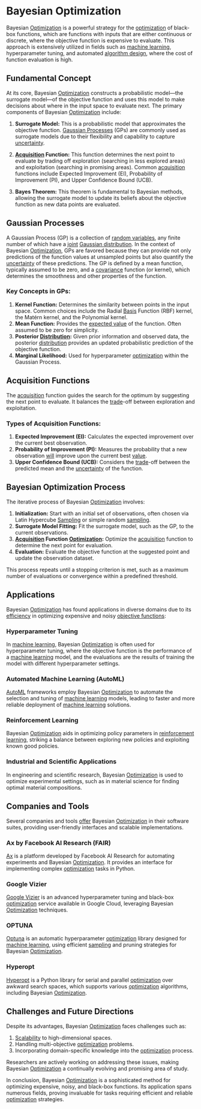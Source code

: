# Bayesian Optimization

Bayesian [Optimization](../o/optimization.md) is a powerful strategy for the [optimization](../o/optimization.md) of black-box functions, which are functions with inputs that are either continuous or discrete, where the objective function is expensive to evaluate. This approach is extensively utilized in fields such as [machine learning](../m/machine_learning.md), hyperparameter tuning, and automated [algorithm design](../a/algorithm_design.md), where the cost of function evaluation is high.

## Fundamental Concept

At its core, Bayesian [Optimization](../o/optimization.md) constructs a probabilistic model—the surrogate model—of the objective function and uses this model to make decisions about where in the input space to evaluate next. The primary components of Bayesian [Optimization](../o/optimization.md) include:

1. **Surrogate Model:** This is a probabilistic model that approximates the objective function. [Gaussian Processes](../g/gaussian_processes.md) (GPs) are commonly used as surrogate models due to their flexibility and capability to capture [uncertainty](../u/uncertainty_in_trading.md).

2. **[Acquisition](../a/acquisition.md) Function:** This function determines the next point to evaluate by trading off exploration (searching in less explored areas) and exploitation (searching in promising areas). Common [acquisition](../a/acquisition.md) functions include Expected Improvement (EI), Probability of Improvement (PI), and Upper Confidence Bound (UCB).

3. **Bayes Theorem:** This theorem is fundamental to Bayesian methods, allowing the surrogate model to update its beliefs about the objective function as new data points are evaluated.

## Gaussian Processes

A Gaussian Process (GP) is a collection of [random variables](../r/random_variables.md), any finite number of which have a [joint](../j/joint.md) [Gaussian distribution](../g/gaussian_distribution.md). In the context of Bayesian [Optimization](../o/optimization.md), GPs are favored because they can provide not only predictions of the function values at unsampled points but also quantify the [uncertainty](../u/uncertainty_in_trading.md) of these predictions. The GP is defined by a mean function, typically assumed to be zero, and a [covariance](../c/covariance.md) function (or kernel), which determines the smoothness and other properties of the function.

### Key Concepts in GPs:

1. **Kernel Function:** Determines the similarity between points in the input space. Common choices include the Radial [Basis](../b/basis.md) Function (RBF) kernel, the Matérn kernel, and the Polynomial kernel.
2. **Mean Function:** Provides the [expected value](../e/expected_value.md) of the function. Often assumed to be zero for simplicity.
3. **Posterior [Distribution](../d/distribution.md):** Given prior information and observed data, the posterior [distribution](../d/distribution.md) provides an updated probabilistic prediction of the objective function.
4. **Marginal Likelihood:** Used for hyperparameter [optimization](../o/optimization.md) within the Gaussian Process.

## Acquisition Functions

The [acquisition](../a/acquisition.md) function guides the search for the optimum by suggesting the next point to evaluate. It balances the [trade](../t/trade.md)-off between exploration and exploitation.

### Types of Acquisition Functions:

1. **Expected Improvement (EI):** Calculates the expected improvement over the current best observation.
2. **Probability of Improvement (PI):** Measures the probability that a new observation [will](../w/will.md) improve upon the current best [value](../v/value.md).
3. **Upper Confidence Bound (UCB):** Considers the [trade](../t/trade.md)-off between the predicted mean and the [uncertainty](../u/uncertainty_in_trading.md) of the function.

## Bayesian Optimization Process

The iterative process of Bayesian [Optimization](../o/optimization.md) involves:

1. **Initialization:** Start with an initial set of observations, often chosen via Latin Hypercube [Sampling](../s/sampling.md) or simple random [sampling](../s/sampling.md).
2. **Surrogate Model Fitting:** Fit the surrogate model, such as the GP, to the current observations.
3. **[Acquisition](../a/acquisition.md) Function [Optimization](../o/optimization.md):** Optimize the [acquisition](../a/acquisition.md) function to determine the next point for evaluation.
4. **Evaluation:** Evaluate the objective function at the suggested point and update the observation dataset.

This process repeats until a stopping criterion is met, such as a maximum number of evaluations or convergence within a predefined threshold.

## Applications

Bayesian [Optimization](../o/optimization.md) has found applications in diverse domains due to its [efficiency](../e/efficiency.md) in optimizing expensive and noisy [objective functions](../o/objective_functions_in_trading.md):

### Hyperparameter Tuning

In [machine learning](../m/machine_learning.md), Bayesian [Optimization](../o/optimization.md) is often used for hyperparameter tuning, where the objective function is the performance of a [machine learning](../m/machine_learning.md) model, and the evaluations are the results of training the model with different hyperparameter settings.

### Automated Machine Learning (AutoML)

[AutoML](../a/automl.md) frameworks employ Bayesian [Optimization](../o/optimization.md) to automate the selection and tuning of [machine learning](../m/machine_learning.md) models, leading to faster and more reliable deployment of [machine learning](../m/machine_learning.md) solutions.

### Reinforcement Learning

Bayesian [Optimization](../o/optimization.md) aids in optimizing policy parameters in [reinforcement learning](../r/reinforcement_learning.md), striking a balance between exploring new policies and exploiting known good policies.

### Industrial and Scientific Applications

In engineering and scientific research, Bayesian [Optimization](../o/optimization.md) is used to optimize experimental settings, such as in material science for finding optimal material compositions.

## Companies and Tools

Several companies and tools [offer](../o/offer.md) Bayesian [Optimization](../o/optimization.md) in their software suites, providing user-friendly interfaces and scalable implementations.

### Ax by Facebook AI Research (FAIR)

[Ax](https://ax.dev/) is a platform developed by Facebook AI Research for automating experiments and Bayesian [Optimization](../o/optimization.md). It provides an interface for implementing complex [optimization](../o/optimization.md) tasks in Python.

### Google Vizier

[Google Vizier](https://cloud.google.com/ai-platform/optimizer) is an advanced hyperparameter tuning and black-box [optimization](../o/optimization.md) service available in Google Cloud, leveraging Bayesian [Optimization](../o/optimization.md) techniques.

### OPTUNA

[Optuna](https://optuna.org/) is an automatic hyperparameter [optimization](../o/optimization.md) library designed for [machine learning](../m/machine_learning.md), using efficient [sampling](../s/sampling.md) and pruning strategies for Bayesian [Optimization](../o/optimization.md).

### Hyperopt

[Hyperopt](http://hyperopt.github.io/hyperopt/) is a Python library for serial and parallel [optimization](../o/optimization.md) over awkward search spaces, which supports various [optimization](../o/optimization.md) algorithms, including Bayesian [Optimization](../o/optimization.md).

## Challenges and Future Directions

Despite its advantages, Bayesian [Optimization](../o/optimization.md) faces challenges such as:

1. [Scalability](../s/scalability.md) to high-dimensional spaces.
2. Handling multi-objective [optimization](../o/optimization.md) problems.
3. Incorporating domain-specific knowledge into the [optimization](../o/optimization.md) process.

Researchers are actively working on addressing these issues, making Bayesian [Optimization](../o/optimization.md) a continually evolving and promising area of study.

In conclusion, Bayesian [Optimization](../o/optimization.md) is a sophisticated method for optimizing expensive, noisy, and black-box functions. Its application spans numerous fields, proving invaluable for tasks requiring efficient and reliable [optimization](../o/optimization.md) strategies.